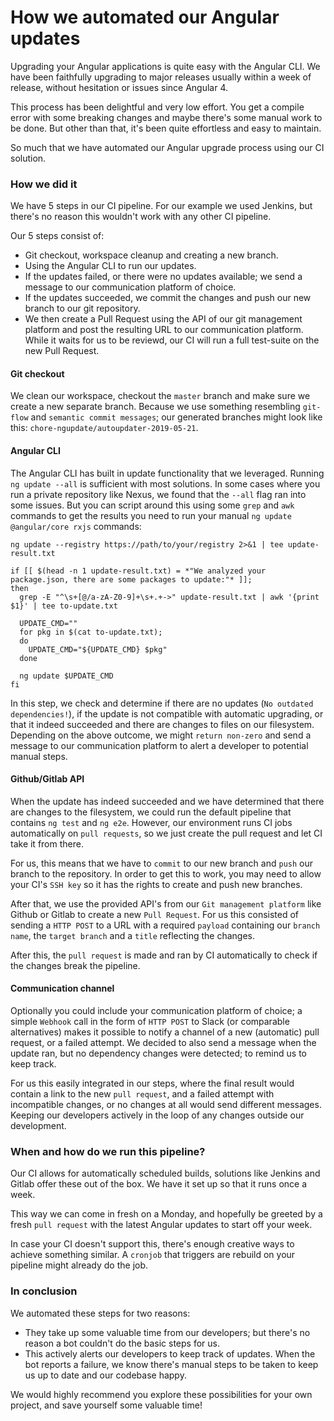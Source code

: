 # How we automated our Angular updates

Upgrading your Angular applications is quite easy with the Angular CLI. We have been faithfully upgrading to major releases
usually within a week of release, without hesitation or issues since Angular 4.

This process has been delightful and very low effort. You get a compile error with some breaking changes and maybe there's some 
manual work to be done. But other than that, it's been quite effortless and easy to maintain.

So much that we have automated our Angular upgrade process using our CI solution.

### How we did it

We have 5 steps in our CI pipeline. For our example we used Jenkins, but there's no reason this wouldn't work with any other CI pipeline.

Our 5 steps consist of:
- Git checkout, workspace cleanup and creating a new branch.
- Using the Angular CLI to run our updates.
- If the updates failed, or there were no updates available; we send a message to our communication platform of choice. 
- If the updates succeeded, we commit the changes and push our new branch to our git repository.
- We then create a Pull Request using the API of our git management platform and post the resulting URL to our communication platform. While it waits for us to be reviewd, our CI will run a full test-suite on the new Pull Request.

#### Git checkout
We clean our workspace, checkout the `master` branch and make sure we create a new separate branch. Because we use something resembling `git-flow` and `semantic commit messages`; our generated branches might look like this: `chore-ngupdate/autoupdater-2019-05-21`. 

#### Angular CLI
The Angular CLI has built in update functionality that we leveraged. Running `ng update --all` is sufficient with most solutions. In some cases where you run a private repository like Nexus, we found that the `--all` flag ran into some issues. But you can script around this using some `grep` and `awk` commands to get the results you need to run your manual `ng update @angular/core rxjs` commands:

```
ng update --registry https://path/to/your/registry 2>&1 | tee update-result.txt

if [[ $(head -n 1 update-result.txt) = *"We analyzed your package.json, there are some packages to update:"* ]];
then
  grep -E "^\s+[@/a-zA-Z0-9]+\s+.+->" update-result.txt | awk '{print $1}' | tee to-update.txt
  
  UPDATE_CMD=""
  for pkg in $(cat to-update.txt);
  do
    UPDATE_CMD="${UPDATE_CMD} $pkg"
  done
  
  ng update $UPDATE_CMD
fi
```
    
In this step, we check and determine if there are no updates (`No outdated dependencies!`), if the update is not compatible with automatic upgrading, or that it indeed succeeded and there are changes to files on our filesystem. Depending on the above outcome, we might `return non-zero` and send a message to our communication platform to alert a developer to potential manual steps.

#### Github/Gitlab API
When the update has indeed succeeded and we have determined that there are changes to the filesystem, we could run the default pipeline that contains `ng test` and `ng e2e`. However, our environment runs CI jobs automatically on `pull requests`, so we just create the pull request and let CI take it from there. 

For us, this means that we have to `commit` to our new branch and `push` our branch to the repository. 
In order to get this to work, you may need to allow your CI's `SSH key` so it has the rights to create and push new branches.

After that, we use the provided API's from our `Git management platform` like Github or Gitlab to create a new `Pull Request`. For us this consisted of sending a `HTTP POST` to a URL with a required `payload` containing our `branch name`, the `target branch` and a `title` reflecting the changes. 

After this, the `pull request` is made and ran by CI automatically to check if the changes break the pipeline.

#### Communication channel
Optionally you could include your communication platform of choice; a simple `Webhook` call in the form of `HTTP POST` to Slack (or comparable alternatives) makes it possible to notify a channel of a new (automatic) pull request, or a failed attempt. 
We decided to also send a message when the update ran, but no dependency changes were detected; to remind us to keep track. 

For us this easily integrated in our steps, where the final result would contain a link to the new `pull request`, and a failed attempt with incompatible changes, or no changes at all would send different messages. Keeping our developers actively in the loop of any changes outside our development.

### When and how do we run this pipeline?

Our CI allows for automatically scheduled builds, solutions like Jenkins and Gitlab offer these out of the box. We have it set up so that it runs once a week.

This way we can come in fresh on a Monday, and hopefully be greeted by a fresh `pull request` with the latest Angular updates to start off your week.

In case your CI doesn't support this, there's enough creative ways to achieve something similar. A `cronjob` that triggers are rebuild on your pipeline might already do the job.

### In conclusion

We automated these steps for two reasons: 

- They take up some valuable time from our developers; but there's no reason a bot couldn't do the basic steps for us. 
- This actively alerts our developers to keep track of updates. When the bot reports a failure, we know there's manual steps to be taken to keep us up to date and our codebase happy.

We would highly recommend you explore these possibilities for your own project, and save yourself some valuable time!

